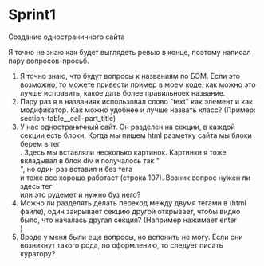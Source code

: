 # Sprint1
Создание одностраничного сайта

Я точно не знаю как будет выглядеть ревью в конце, поэтому написал пару вопросов-просьб.

1. Я точно знаю, что будут вопросы к названиям по БЭМ. Если это возможно, то можете привести пример в моем коде, как можно это лучше исправить, какое дать более правильноек название. 
2. Пару раз я в названиях использовал слово "text" как элемент и как модификатор. Как можно удобнее и лучше назвать класс? (Пример: section-table__cell-part_title)
3. У нас одностраничный сайт. Он разделен на секции, в каждой секции есть блоки. Когда мы пишем html разметку сайта мы блоки берем в тег <div>. Здесь мы вставляли несколько картинок. Картинки я тоже вкладывал в блок div и получалось так "<div><img></div>", но один раз вставил и без тега <div> и тоже все хорошо работает (строка 107). Возник вопрос нужен ли здесь тег <div> или это рудемет и нужно буз него? 
4. Можно ли разделять делать переход между двумя тегами в (html файле), один закрывает секцию другой открывает, чтобы видно было, что началась другая секция? (Например </section> нажимает enter <section>)
5. Вроде у меня были еще вопросы, но вспонить не могу. Если они возникнут такого рода, по оформлению, то следует писать куратору?
